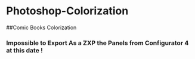 # Photoshop-Colorization
##Comic Books Colorization  


### Impossible to Export As a ZXP the Panels from Configurator 4 at this date !
